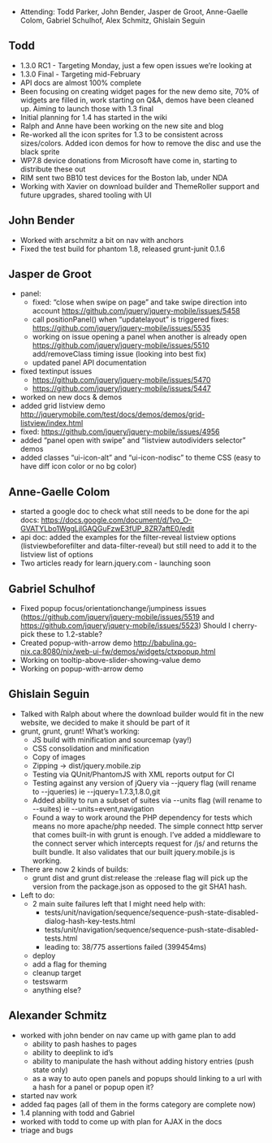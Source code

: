 * Attending: Todd Parker, John Bender, Jasper de Groot, Anne-Gaelle Colom, Gabriel Schulhof, Alex Schmitz, Ghislain Seguin

## Todd
* 1.3.0 RC1 - Targeting Monday, just a few open issues we’re looking at
* 1.3.0 Final - Targeting mid-February
* API docs are almost 100% complete
* Been focusing on creating widget pages for the new demo site, 70% of widgets are filled in, work starting on Q&A, demos have been cleaned up. Aiming to launch those with 1.3 final
* Initial planning for 1.4 has started in the wiki
* Ralph and Anne have been working on the new site and blog
* Re-worked all the icon sprites for 1.3 to be consistent across sizes/colors. Added icon demos for how to remove the disc and use the black sprite
* WP7.8 device donations from Microsoft have come in, starting to distribute these out
* RIM sent two BB10 test devices for the Boston lab, under NDA
* Working with Xavier on download builder and ThemeRoller support and future upgrades, shared tooling with UI

## John Bender
* Worked with arschmitz a bit on nav with anchors
* Fixed the test build for phantom 1.8, released grunt-junit 0.1.6

## Jasper de Groot
* panel:
  - fixed: “close when swipe on page” and take swipe direction into account https://github.com/jquery/jquery-mobile/issues/5458
  - call positionPanel() when “updatelayout” is triggered fixes: https://github.com/jquery/jquery-mobile/issues/5535
  - working on issue opening a panel when another is already open https://github.com/jquery/jquery-mobile/issues/5510 add/removeClass timing issue (looking into best fix)
  - updated panel API documentation
* fixed textinput issues
  - https://github.com/jquery/jquery-mobile/issues/5470
  - https://github.com/jquery/jquery-mobile/issues/5447
* worked on new docs & demos
* added grid listview demo http://jquerymobile.com/test/docs/demos/demos/grid-listview/index.html
* fixed: https://github.com/jquery/jquery-mobile/issues/4956
* added “panel open with swipe” and “listview autodividers selector” demos
* added classes “ui-icon-alt” and “ui-icon-nodisc” to theme CSS (easy to have diff icon color or no bg color)

## Anne-Gaelle Colom
* started a google doc to check what still needs to be done for the api docs: https://docs.google.com/document/d/1vo_O-GVATYLbo1WggLjlGAQGuFzwE3fUP_8ZR7aftE0/edit
* api doc: added the examples for the filter-reveal listview options (listviewbeforefilter and data-filter-reveal) but still need to add it to the listview list of options
* Two articles ready for learn.jquery.com - launching soon

## Gabriel Schulhof
* Fixed popup focus/orientationchange/jumpiness issues (https://github.com/jquery/jquery-mobile/issues/5519 and https://github.com/jquery/jquery-mobile/issues/5523) Should I cherry-pick these to 1.2-stable?
* Created popup-with-arrow demo http://babulina.go-nix.ca:8080/nix/web-ui-fw/demos/widgets/ctxpopup.html
* Working on tooltip-above-slider-showing-value demo
* Working on popup-with-arrow demo

## Ghislain Seguin
* Talked with Ralph about where the download builder would fit in the new website, we decided to make it should be part of it
* grunt, grunt, grunt! What’s working:
  - JS build with minification and sourcemap (yay!)
  - CSS consolidation and minification
  - Copy of images
  - Zipping -> dist/jquery.mobile.zip
  - Testing via QUnit/PhantomJS with XML reports output for CI
  - Testing against any version of jQuery via --jquery flag (will rename to --jqueries) ie --jquery=1.7.3,1.8.0,git
  - Added ability to run a subset of suites via --units flag (will rename to --suites) ie --units=event,navigation
  - Found a way to work around the PHP dependency for tests which means no more apache/php needed. The simple connect http server that comes built-in with grunt is enough. I’ve added a middleware to the connect server which intercepts request for /js/ and returns the built bundle. It also validates that our built jquery.mobile.js is working.
* There are now 2 kinds of builds:
  - grunt dist and grunt dist:release the :release flag will pick up the version from the package.json as opposed to the git SHA1 hash.
* Left to do:
  - 2 main suite failures left that I might need help with:
    * tests/unit/navigation/sequence/sequence-push-state-disabled-dialog-hash-key-tests.html
    * tests/unit/navigation/sequence/sequence-push-state-disabled-tests.html
    * leading to: 38/775 assertions failed (399454ms)
  - deploy
  - add a flag for theming
  - cleanup target
  - testswarm
  - anything else?

## Alexander Schmitz
* worked with john bender on nav came up with game plan to add
  - ability to pash hashes to pages
  - ability to deeplink to id’s
  - ability to manipulate the hash without adding history entries (push state only)
  - as a way to auto open panels and popups should linking to a url with a hash for a panel or popup open it?
* started nav work
* added faq pages (all of them in the forms category are complete now)
* 1.4 planning with todd and Gabriel
* worked with todd to come up with plan for AJAX in the docs
* triage and bugs
